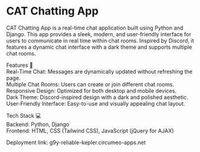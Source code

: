 # CAT Chatting App 
CAT Chatting App is a real-time chat application built using Python and Django. This app provides a sleek, modern, and user-friendly interface for users to communicate in real time within chat rooms. Inspired by Discord, it features a dynamic chat interface with a dark theme and supports multiple chat rooms.  

Features 🚀  
Real-Time Chat: Messages are dynamically updated without refreshing the page.  
Multiple Chat Rooms: Users can create or join different chat rooms.  
Responsive Design: Optimized for both desktop and mobile devices.  
Dark Theme: Discord-inspired design with a dark and polished aesthetic.  
User-Friendly Interface: Easy-to-use and visually appealing chat layout.  

Tech Stack 💻  
Backend: Python, Django  
Frontend: HTML, CSS (Tailwind CSS), JavaScript (jQuery for AJAX)   

Deployment link: g9y-reliable-kepler.circumeo-apps.net
